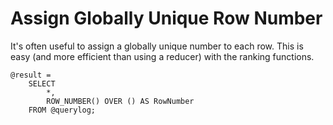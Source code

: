 # Assign Globally Unique Row Number

It's often useful to assign a globally unique number to each row. This is easy (and more efficient than using a reducer) with the ranking functions.

```
@result =
    SELECT
        *,
        ROW_NUMBER() OVER () AS RowNumber
    FROM @querylog;
```
